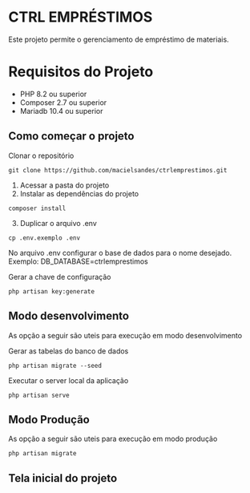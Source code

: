 <h1>CTRL EMPRÉSTIMOS</h1>

Este projeto permite o gerenciamento de empréstimo de materiais.

# Requisitos do Projeto
* PHP 8.2 ou superior
* Composer 2.7 ou superior
* Mariadb 10.4 ou superior

## Como começar o projeto


Clonar o repositório
```
git clone https://github.com/macielsandes/ctrlemprestimos.git
```

1. Acessar a pasta do projeto 
2. Instalar as dependências do projeto
```
composer install 
```
3. Duplicar o arquivo .env
```
cp .env.exemplo .env
``` 
No arquivo .env configurar o base de dados para o nome desejado. Exemplo: DB_DATABASE=ctrlemprestimos

Gerar a chave de configuração
```
php artisan key:generate
```
## Modo desenvolvimento 
As opção a seguir são uteis para execução em modo desenvolvimento

Gerar as tabelas do banco de dados
```
php artisan migrate --seed
```
Executar o server local da aplicação 

```
php artisan serve
```

## Modo Produção
As opção a seguir são uteis para execução em modo produção
```
php artisan migrate
```

<h2> Tela inicial do projeto</h2>
